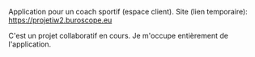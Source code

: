 Application pour un coach sportif (espace client). Site (lien temporaire): https://projetiw2.buroscope.eu

C'est un projet collaboratif en cours. Je m'occupe entièrement de l'application.

